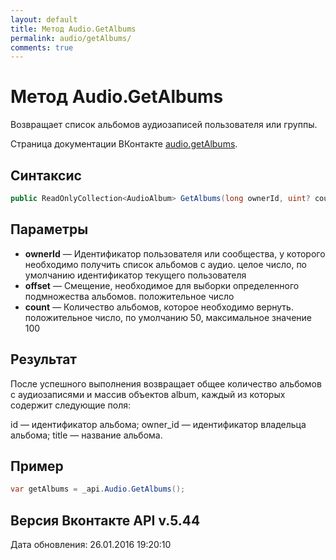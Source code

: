 ```yaml
---
layout: default
title: Метод Audio.GetAlbums
permalink: audio/getAlbums/
comments: true
---
```

# Метод Audio.GetAlbums
Возвращает список альбомов аудиозаписей пользователя или группы.

Страница документации ВКонтакте [audio.getAlbums](https://vk.com/dev/audio.getAlbums).

## Синтаксис
``` csharp
public ReadOnlyCollection<AudioAlbum> GetAlbums(long ownerId, uint? count = null, uint? offset = null)
```

## Параметры
+ **ownerId** — Идентификатор пользователя или сообщества, у которого необходимо получить список альбомов с аудио. целое число, по умолчанию идентификатор текущего пользователя
+ **offset** — Смещение, необходимое для выборки определенного подмножества альбомов. положительное число
+ **count** — Количество альбомов, которое необходимо вернуть. положительное число, по умолчанию 50, максимальное значение 100

## Результат
После успешного выполнения возвращает общее количество альбомов с аудиозаписями и массив объектов album, каждый из которых содержит следующие поля: 

id — идентификатор альбома; 
owner_id — идентификатор владельца альбома; 
title — название альбома.

## Пример
``` csharp
var getAlbums = _api.Audio.GetAlbums();
```

## Версия Вконтакте API v.5.44
Дата обновления: 26.01.2016 19:20:10
